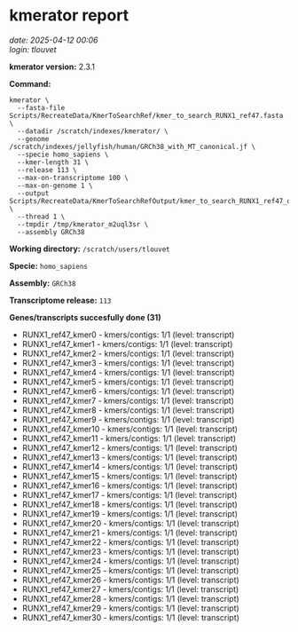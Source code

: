 # kmerator report
*date: 2025-04-12 00:06*  
*login: tlouvet*

**kmerator version:** 2.3.1

**Command:**

```
kmerator \
  --fasta-file Scripts/RecreateData/KmerToSearchRef/kmer_to_search_RUNX1_ref47.fasta \
  --datadir /scratch/indexes/kmerator/ \
  --genome /scratch/indexes/jellyfish/human/GRCh38_with_MT_canonical.jf \
  --specie homo_sapiens \
  --kmer-length 31 \
  --release 113 \
  --max-on-transcriptome 100 \
  --max-on-genome 1 \
  --output Scripts/RecreateData/KmerToSearchRefOutput/kmer_to_search_RUNX1_ref47_output \
  --thread 1 \
  --tmpdir /tmp/kmerator_m2uql3sr \
  --assembly GRCh38
```

**Working directory:** `/scratch/users/tlouvet`

**Specie:** `homo_sapiens`

**Assembly:** `GRCh38`

**Transcriptome release:** `113`

**Genes/transcripts succesfully done (31)**

- RUNX1_ref47_kmer0 - kmers/contigs: 1/1 (level: transcript)
- RUNX1_ref47_kmer1 - kmers/contigs: 1/1 (level: transcript)
- RUNX1_ref47_kmer2 - kmers/contigs: 1/1 (level: transcript)
- RUNX1_ref47_kmer3 - kmers/contigs: 1/1 (level: transcript)
- RUNX1_ref47_kmer4 - kmers/contigs: 1/1 (level: transcript)
- RUNX1_ref47_kmer5 - kmers/contigs: 1/1 (level: transcript)
- RUNX1_ref47_kmer6 - kmers/contigs: 1/1 (level: transcript)
- RUNX1_ref47_kmer7 - kmers/contigs: 1/1 (level: transcript)
- RUNX1_ref47_kmer8 - kmers/contigs: 1/1 (level: transcript)
- RUNX1_ref47_kmer9 - kmers/contigs: 1/1 (level: transcript)
- RUNX1_ref47_kmer10 - kmers/contigs: 1/1 (level: transcript)
- RUNX1_ref47_kmer11 - kmers/contigs: 1/1 (level: transcript)
- RUNX1_ref47_kmer12 - kmers/contigs: 1/1 (level: transcript)
- RUNX1_ref47_kmer13 - kmers/contigs: 1/1 (level: transcript)
- RUNX1_ref47_kmer14 - kmers/contigs: 1/1 (level: transcript)
- RUNX1_ref47_kmer15 - kmers/contigs: 1/1 (level: transcript)
- RUNX1_ref47_kmer16 - kmers/contigs: 1/1 (level: transcript)
- RUNX1_ref47_kmer17 - kmers/contigs: 1/1 (level: transcript)
- RUNX1_ref47_kmer18 - kmers/contigs: 1/1 (level: transcript)
- RUNX1_ref47_kmer19 - kmers/contigs: 1/1 (level: transcript)
- RUNX1_ref47_kmer20 - kmers/contigs: 1/1 (level: transcript)
- RUNX1_ref47_kmer21 - kmers/contigs: 1/1 (level: transcript)
- RUNX1_ref47_kmer22 - kmers/contigs: 1/1 (level: transcript)
- RUNX1_ref47_kmer23 - kmers/contigs: 1/1 (level: transcript)
- RUNX1_ref47_kmer24 - kmers/contigs: 1/1 (level: transcript)
- RUNX1_ref47_kmer25 - kmers/contigs: 1/1 (level: transcript)
- RUNX1_ref47_kmer26 - kmers/contigs: 1/1 (level: transcript)
- RUNX1_ref47_kmer27 - kmers/contigs: 1/1 (level: transcript)
- RUNX1_ref47_kmer28 - kmers/contigs: 1/1 (level: transcript)
- RUNX1_ref47_kmer29 - kmers/contigs: 1/1 (level: transcript)
- RUNX1_ref47_kmer30 - kmers/contigs: 1/1 (level: transcript)
